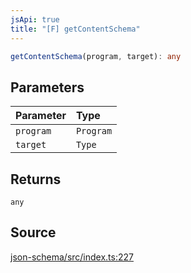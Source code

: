 ```yaml
---
jsApi: true
title: "[F] getContentSchema"
---
```


```ts
getContentSchema(program, target): any
```

## Parameters

| Parameter | Type      |
| :-------- | :-------- |
| `program` | `Program` |
| `target`  | `Type`    |

## Returns

`any`

## Source

[json-schema/src/index.ts:227](https://github.com/markcowl/cadl/blob/3db15286/packages/json-schema/src/index.ts#L227)
